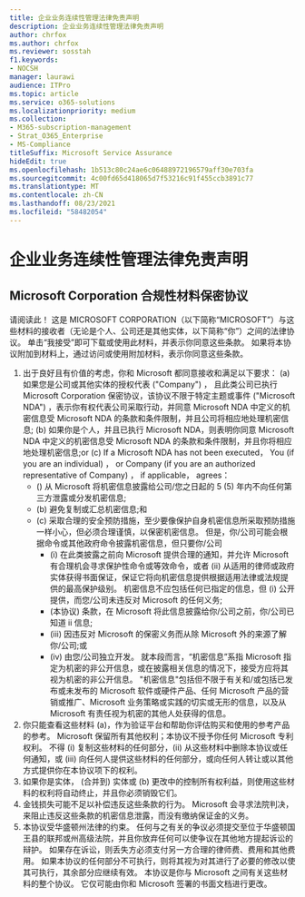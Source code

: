 ```yaml
---
title: 企业业务连续性管理法律免责声明
description: 企业业务连续性管理法律免责声明
author: chrfox
ms.author: chrfox
ms.reviewer: sosstah
f1.keywords:
- NOCSH
manager: laurawi
audience: ITPro
ms.topic: article
ms.service: o365-solutions
ms.localizationpriority: medium
ms.collection:
- M365-subscription-management
- Strat_O365_Enterprise
- MS-Compliance
titleSuffix: Microsoft Service Assurance
hideEdit: true
ms.openlocfilehash: 1b513c80c24ae6c06488972196579aff30e703fa
ms.sourcegitcommit: 4c00fd65d418065d7f53216c91f455ccb3891c77
ms.translationtype: MT
ms.contentlocale: zh-CN
ms.lasthandoff: 08/23/2021
ms.locfileid: "58482054"
---
```

# <a name="enterprise-business-continuity-management-legal-disclaimer"></a>企业业务连续性管理法律免责声明

## <a name="microsoft-corporation-non-disclosure-agreement-for-compliance-materials"></a>Microsoft Corporation 合规性材料保密协议

请阅读此！ 这是 MICROSOFT CORPORATION（以下简称“MICROSOFT”）与这些材料的接收者（无论是个人、公司还是其他实体，以下简称“你”）之间的法律协议。 单击“我接受”即可下载或使用此材料，并表示你同意这些条款。 如果将本协议附加到材料上，通过访问或使用附加材料，表示你同意这些条款。

1. 出于良好且有价值的考虑，你和 Microsoft 都同意接收和满足以下要求： (a) 如果您是公司或其他实体的授权代表 ("Company") ， 且此类公司已执行 Microsoft Corporation 保密协议，该协议不限于特定主题或事件 ("Microsoft NDA") ，表示你有权代表公司采取行动，并同意 Microsoft NDA 中定义的机密信息受 Microsoft NDA 的条款和条件限制，并且公司将相应地处理机密信息; (b) 如果你是个人，并且已执行 Microsoft NDA，则表明你同意 Microsoft NDA 中定义的机密信息受 Microsoft NDA 的条款和条件限制，并且你将相应地处理机密信息;or (c) If a Microsoft NDA has not been executed， You (if you are an individual) ， or Company (if you are an authorized representative of Company) ， if applicable， agrees： 
    -  () 从 Microsoft 将机密信息披露给公司/您之日起的 5 (5) 年内不向任何第三方泄露或分发机密信息; 
    -  (b) 避免复制或汇总机密信息;和 
    -  (c) 采取合理的安全预防措施，至少要像保护自身机密信息所采取预防措施一样小心，但必须合理谨慎，以保密机密信息。 但是，你/公司可能会根据命令或其他政府命令披露机密信息，但只要你/公司 
        -  (i) 在此类披露之前向 Microsoft 提供合理的通知，并允许 Microsoft 有合理机会寻求保护性命令或等效命令，或者 (ii) 从适用的律师或政府实体获得书面保证，保证它将向机密信息提供根据适用法律或法规提供的最高保护级别。 机密信息不应包括任何已指定的信息，但 (i) 公开提供，而您/公司未违反对 Microsoft 的任何义务; 
        -  (本协议) 条款，在 Microsoft 将此信息披露给你/公司之前，你/公司已知道 ii 信息;
        -  (iii) 因违反对 Microsoft 的保密义务而从除 Microsoft 外的来源了解你/公司;或
        -  (iv) 由您/公司独立开发。 就本段而言，“机密信息”系指 Microsoft 指定为机密的非公开信息，或在披露相关信息的情况下，接受方应将其视为机密的非公开信息。 "机密信息"包括但不限于有关和/或包括已发布或未发布的 Microsoft 软件或硬件产品、任何 Microsoft 产品的营销或推广、Microsoft 业务策略或实践的切实或无形的信息，以及从 Microsoft 有责任视为机密的其他人处获得的信息。
2. 你只能查看这些材料 (a)，作为验证平台和帮助你评估购买和使用的参考产品的参考。 Microsoft 保留所有其他权利；本协议不授予你任何 Microsoft 专利权利。 不得 (i) 复制这些材料的任何部分，(ii) 从这些材料中删除本协议或任何通知，或 (iii) 向任何人提供这些材料的任何部分，或向任何人转让或以其他方式提供你在本协议项下的权利。 
3. 如果你是实体， (合并到) 实体或 (b) 更改中的控制所有权利益，则使用这些材料的权利将自动终止，并且你必须销毁它们。 
4. 金钱损失可能不足以补偿违反这些条款的行为。  Microsoft 会寻求法院判决，来阻止违反这些条款的机密信息泄露，而没有缴纳保证金的义务。  
5. 本协议受华盛顿州法律的约束。 任何与之有关的争议必须提交至位于华盛顿国王县的联邦或州高级法院，并且你放弃任何可以使争议在其他地方提起诉讼的辩护。 如果存在诉讼，则丢失方必须支付另一方合理的律师费、费用和其他费用。 如果本协议的任何部分不可执行，则将其视为对其进行了必要的修改以使其可执行，其余部分应继续有效。 本协议是你与 Microsoft 之间有关这些材料的整个协议。 它仅可能由你和 Microsoft 签署的书面文档进行更改。
